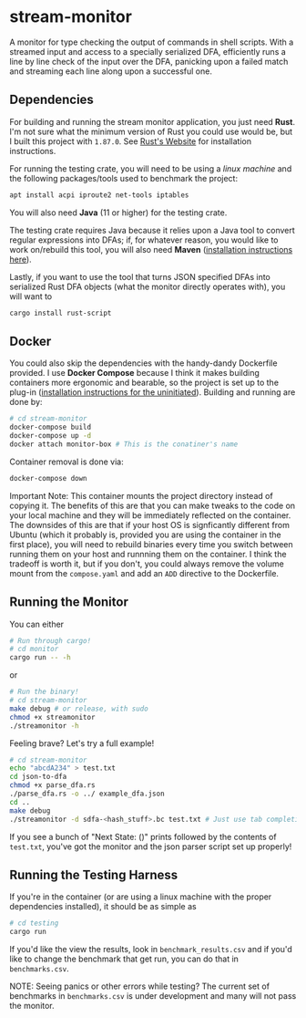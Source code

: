 # stream-monitor
A monitor for type checking the output of commands in shell scripts. With a streamed input and access to a specially serialized DFA, efficiently runs a line by line check of the input over the DFA, panicking upon a failed match and streaming each line along upon a successful one.

## Dependencies
For building and running the stream monitor application, you just need <b>Rust</b>. I'm not sure what the minimum version of Rust you could use would be, but I built this project with `1.87.0`. See [Rust's Website](https://www.rust-lang.org/tools/install) for installation instructions.

For running the testing crate, you will need to be using a <em>linux machine</em> and the following packages/tools used to benchmark the project:
```bash
apt install acpi iproute2 net-tools iptables
```
You will also need <b>Java</b> (11 or higher) for the testing crate.

The testing crate requires Java because it relies upon a Java tool to convert regular expressions into DFAs; if, for whatever reason, you would like to work on/rebuild this tool, you will also need <b>Maven</b> ([installation instructions here](https://maven.apache.org/install.html)).

Lastly, if you want to use the tool that turns JSON specified DFAs into serialized Rust DFA objects (what the monitor directly operates with), you will want to
```bash
cargo install rust-script
```

## Docker
You could also skip the dependencies with the handy-dandy Dockerfile provided. I use <b>Docker Compose</b> because I think it makes building containers more ergonomic and bearable, so the project is set up to the plug-in ([installation instructions for the uninitiated](https://docs.docker.com/compose/install/)). Building and running are done by:
```bash
# cd stream-monitor
docker-compose build
docker-compose up -d
docker attach monitor-box # This is the conatiner's name
```
Container removal is done via:
```bash
docker-compose down
```
Important Note: This container mounts the project directory instead of copying it. The benefits of this are that you can make tweaks to the code on your local machine and they will be immediately reflected on the container. The downsides of this are that if your host OS is signficantly different from Ubuntu (which it probably is, provided you are using the container in the first place), you will need to rebuild binaries every time you switch between running them on your host and runnning them on the container. I think the tradeoff is worth it, but if you don't, you could always remove the volume mount from the `compose.yaml` and add an `ADD` directive to the Dockerfile.

## Running the Monitor
You can either
```bash
# Run through cargo!
# cd monitor
cargo run -- -h
```
or
```bash
# Run the binary!
# cd stream-monitor
make debug # or release, with sudo
chmod +x streamonitor
./streamonitor -h
```
Feeling brave? Let's try a full example!
```bash
# cd stream-monitor
echo "abcdA234" > test.txt
cd json-to-dfa
chmod +x parse_dfa.rs
./parse_dfa.rs -o ../ example_dfa.json
cd ..
make debug
./streamonitor -d sdfa-<hash_stuff>.bc test.txt # Just use tab completion after `sdfa` - the name is, unfortunately, non-deterministic *ugh*
```
If you see a bunch of "Next State: (<num>)" prints followed by the contents of `test.txt`, you've got the monitor and the json parser script set up properly!

## Running the Testing Harness
If you're in the container (or are using a linux machine with the proper dependencies installed), it should be as simple as
```bash
# cd testing
cargo run
```
If you'd like the view the results, look in `benchmark_results.csv` and if you'd like to change the benchmark that get run, you can do that in `benchmarks.csv`.

NOTE: Seeing panics or other errors while testing? The current set of benchmarks in `benchmarks.csv` is under development and many will not pass the monitor.
